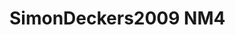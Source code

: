 # SimonDeckers2009 NM4
<a name="material" />
<script type="application/ld+json">

  {
    "@context": "https://schema.org/",
    "@type": "ChemicalSubstance",
    "http://purl.org/dc/terms/conformsTo":
      {
        "@type": "CreativeWork",
        "@id": "https://bioschemas.org/profiles/ChemicalSubstance/0.4-RELEASE/"
      },
    "@id": "https://egonw.github.io/nanowiki/nanowiki173.html#material",
    "name": "SimonDeckers2009 NM4",
    "sameAs: "http://127.0.0.1/mediawiki/index.php/Special:URIResolver/SimonDeckers2009_NM4"
  }
</script>

